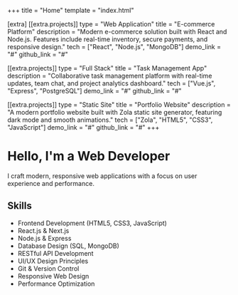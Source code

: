 +++
title = "Home"
template = "index.html"

[extra]
[[extra.projects]]
type = "Web Application"
title = "E-commerce Platform"
description = "Modern e-commerce solution built with React and Node.js. Features include real-time inventory, secure payments, and responsive design."
tech = ["React", "Node.js", "MongoDB"]
demo_link = "#"
github_link = "#"

[[extra.projects]]
type = "Full Stack"
title = "Task Management App"
description = "Collaborative task management platform with real-time updates, team chat, and project analytics dashboard."
tech = ["Vue.js", "Express", "PostgreSQL"]
demo_link = "#"
github_link = "#"

[[extra.projects]]
type = "Static Site"
title = "Portfolio Website"
description = "A modern portfolio website built with Zola static site generator, featuring dark mode and smooth animations."
tech = ["Zola", "HTML5", "CSS3", "JavaScript"]
demo_link = "#"
github_link = "#"
+++

<div data-aos="fade-up">
    <h1>Hello, I'm a Web Developer</h1>
    <p>I craft modern, responsive web applications with a focus on user experience and performance.</p>
</div>

<section id="skills" class="skills" data-aos="fade-up">
    <h2>Skills</h2>
    <ul>
        <li>Frontend Development (HTML5, CSS3, JavaScript)</li>
        <li>React.js & Next.js</li>
        <li>Node.js & Express</li>
        <li>Database Design (SQL, MongoDB)</li>
        <li>RESTful API Development</li>
        <li>UI/UX Design Principles</li>
        <li>Git & Version Control</li>
        <li>Responsive Web Design</li>
        <li>Performance Optimization</li>
    </ul>
</section>
